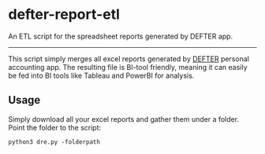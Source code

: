# defter-report-etl
 An ETL script for the spreadsheet reports generated by DEFTER app.

---

This script simply merges all excel reports generated by [DEFTER](https://defter.net/) personal accounting app. The resulting file is BI-tool friendly, meaning it can easily be fed into BI tools like Tableau and PowerBI for analysis.

## Usage

Simply download all your excel reports and gather them under a folder. Point the folder to the script:

```
python3 dre.py -folderpath
```


